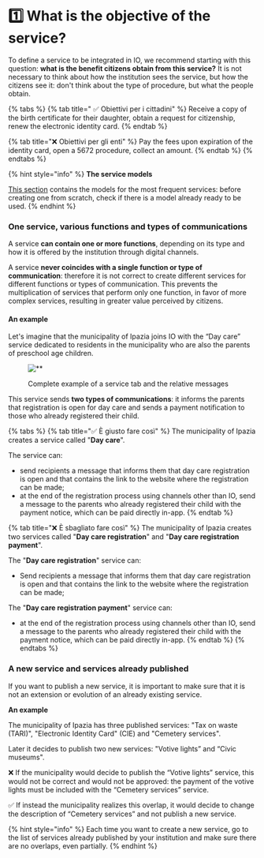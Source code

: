 # 1️⃣ What is the objective of the service?

To define a service to be integrated in IO, we recommend starting with this question: **what is the benefit citizens obtain from this service?** It is not necessary to think about how the institution sees the service, but how the citizens see it: don't think about the type of procedure, but what the people obtain.

{% tabs %} {% tab title=" ✅ Obiettivi per i cittadini" %} Receive a copy of the birth certificate for their daughter, obtain a request for citizenship, renew the electronic identity card. {% endtab %}

{% tab title="❌ Obiettivi per gli enti" %} Pay the fees upon expiration of the identity card, open a 5672 procedure, collect an amount. {% endtab %} {% endtabs %}

{% hint style="info" %} **The service models**

[This section](../../catalog-of-services-and-models/the-most-frequent-service-models.md) contains the models for the most frequent services: before creating one from scratch, check if there is a model already ready to be used. {% endhint %}

### One service, various functions and types of communications

A service **can contain one or more functions**, depending on its type and how it is offered by the institution through digital channels. 

A service **never coincides with a single function or type of communication**: therefore it is not correct to create different services for different functions or types of communication. This prevents the multiplication of services that perform only one function, in favor of more complex services, resulting in greater value perceived by citizens. 

#### An example

Let's imagine that the municipality of Ipazia joins IO with the “Day care” service dedicated to residents in the municipality who are also the parents of preschool age children. 

<figure><img src="../../.gitbook/assets/image (3).png" alt=**><figcaption><p>Complete example of a service tab and the relative messages</p></figcaption></figure>

This service sends **two types of communications**: it informs the parents that registration is open for day care and sends a payment notification to those who already registered their child.

{% tabs %} {% tab title="✅ È giusto fare così" %} The municipality of Ipazia creates a service called "**Day care**". 

The service can:

* send recipients a message that informs them that day care registration is open and that contains the link to the website where the registration can be made;
* at the end of the registration process using channels other than IO, send a message to the parents who already registered their child with the payment notice, which can be paid directly in-app. {% endtab %}

{% tab title="❌ È sbagliato fare così" %} The municipality of Ipazia creates two services called "**Day care registration**" and "**Day care registration payment**". 

The "**Day care registration**" service can:

* Send recipients a message that informs them that day care registration is open and that contains the link to the website where the registration can be made;

The "**Day care registration payment**" service can:

* at the end of the registration process using channels other than IO, send a message to the parents who already registered their child with the payment notice, which can be paid directly in-app. {% endtab %} {% endtabs %}

### A new service and services already published

If you want to publish a new service, it is important to make sure that it is not an extension or evolution of an already existing service.

**An example**

The municipality of Ipazia has three published services: "Tax on waste (TARI)", "Electronic Identity Card" (CIE) and "Cemetery services". 

Later it decides to publish two new services: "Votive lights” and “Civic museums". 

❌ If the municipality would decide to publish the “Votive lights” service, this would not be correct and would not be approved: the payment of the votive lights must be included with the “Cemetery services” service. 

✅ If instead the municipality realizes this overlap, it would decide to change the description of “Cemetery services” and not publish a new service.

{% hint style="info" %} Each time you want to create a new service, go to the list of services already published by your institution and make sure there are no overlaps, even partially. {% endhint %}